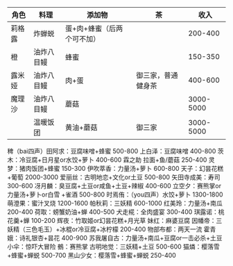 
| 角色   | 料理       | 添加物                     | 茶                 | 收入      |
| ------ | ---------- | -------------------------- | ------------------ | --------- |
| 莉格露 | 炸蝉蜕     | 蛋+肉+蜂蜜（后两个可不加） |                    | 200-400   |
| 橙     | 油炸八目鳗 | 蜂蜜                       |                    | 150-350   |
| 露米娅 | 油炸八目鳗 | 肉+蛋                      | 御三家，普通健身茶 | 400-600   |
| 魔理沙 | 油炸八目鳗 | 蘑菇                       |                    | 3000-5000 |
|        | 温暖饭团   | 黄油+蘑菇                  | 御三家             | 3000-5000 |




稗（bai四声）田阿求：豆腐味噌+蜂蜜 500-800
上白泽：豆腐味噌 400-800
茨木：冷豆腐+日月星or水饺+萝卜 400-600
霖之助 拉面+鱼/蘑菇 250-400
灵梦：猪肉饭团+蜂蜜 150-300
伊吹萃香：力量汤+萝卜 600-800
天子：幻昙花糕+葡萄 2000-3000
爱丽丝：古明地恋+文化or土豆 500-800
矢田寺成美：寿司 300-600
冴月麟：臭豆腐+土豆or咸鱼+土豆+辣椒 400-600
立空夕：赛熊掌or力量汤+萝卜or白雪 +雀酒 500-800
时焉侑：（you四声）水饺+萝卜 1300-1800
萌澄果：蜜汁叉烧 1200-1600
帕秋莉：三妖精 600-1000
红美玲：力量汤+南瓜 200-400
荷取：螃蟹奶油+蝉 400-500
犬走椛：全肉盛宴 300-400
琪露诺：桃花羹+蝉 100-200
辉夜：竹取姬or幻昙花糕+月光草
妹红：麻婆豆腐
因幡帝：三妖精（三色毛玉）+冰棍or冷豆腐+冰柠檬 200-400
物部布都：两天一流
霍青娥：诗礼银杏+昙花 400-900
苏我屠自古：力量汤+南瓜+豆腐or一击必杀+土豆
小伞：惊吓大冒险
鵺：赛熊掌
古明地觉：三妖精+土豆 500-600
猫燐：樱落雪+蜂蜜+蝉蜕 500-700
黑山少女：樱落雪+蜂蜜+蝉蜕 250-400